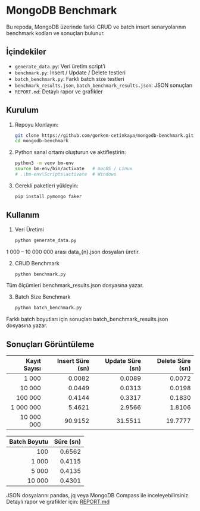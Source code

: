 # MongoDB Benchmark

Bu repoda, MongoDB üzerinde farklı CRUD ve batch insert senaryolarının benchmark kodları ve sonuçları bulunur.

## İçindekiler
- `generate_data.py`: Veri üretim script’i  
- `benchmark.py`: Insert / Update / Delete testleri  
- `batch_benchmark.py`: Farklı batch size testleri  
- `benchmark_results.json`, `batch_benchmark_results.json`: JSON sonuçları  
- `REPORT.md`: Detaylı rapor ve grafikler

## Kurulum

1. Repoyu klonlayın:
     ```bash
   git clone https://github.com/gorkem-cetinkaya/mongodb-benchmark.git
   cd mongodb-benchmark
   ```

2. Python sanal ortamı oluşturun ve aktifleştirin:
   ```bash
   python3 -m venv bm-env
   source bm-env/bin/activate   # macOS / Linux
   # .\bm-env\Scripts\activate  # Windows
   ```
   
3. Gerekli paketleri yükleyin:
   ```bash
   pip install pymongo faker
   ```

## Kullanım

1. Veri Üretimi
   ```bash
   python generate_data.py
   ```
1 000 – 10 000 000 arası data_{n}.json dosyaları üretir.

2. CRUD Benchmark
   ```bash
   python benchmark.py
   ```
Tüm ölçümleri benchmark_results.json dosyasına yazar.

3. Batch Size Benchmark
   ```bash
   python batch_benchmark.py
   ```
Farklı batch boyutları için sonuçları batch_benchmark_results.json dosyasına yazar.

## Sonuçları Görüntüleme

| Kayıt Sayısı | Insert Süre (sn) | Update Süre (sn) | Delete Süre (sn) |
| -----------: | ---------------: | ---------------: | ---------------: |
|        1 000 |           0.0082 |           0.0089 |           0.0072 |
|       10 000 |           0.0449 |           0.0313 |           0.0198 |
|      100 000 |           0.4144 |           0.3317 |           0.1830 |
|    1 000 000 |           5.4621 |           2.9566 |           1.8106 |
|   10 000 000 |          90.9152 |          31.5511 |          19.7777 |

| Batch Boyutu | Süre (sn) |
| -----------: | --------: |
|          100 |    0.6562 |
|        1 000 |    0.4115 |
|        5 000 |    0.4135 |
|       10 000 |    0.4301 |

JSON dosyalarını pandas, jq veya MongoDB Compass ile inceleyebilirsiniz.
Detaylı rapor ve grafikler için: [REPORT.md](./REPORT.md)



